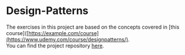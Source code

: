# Design-Patterns

The exercises in this project are based on the concepts covered in [this course]([https://example.com/course](https://www.udemy.com/course/designpatterns/).  
You can find the project repository [here](https://github.com/example/project](https://github.com/javaturk/DesignPatterns)).  


